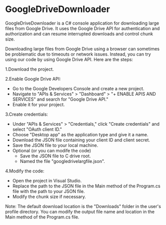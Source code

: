 # GoogleDriveDownloader
GoogleDriveDownloader is a C# console application for downloading large files from Google Drive. It uses the Google Drive API for authentication and authorization and can resume interrupted downloads and control chunk size.

Downloading large files from Google Drive using a browser can sometimes be problematic due to timeouts or network issues. Instead, you can try using our code by using Google Drive API. Here are the steps:

1.Download the project.

2.Enable Google Drive API:

   - Go to the Google Developers Console and create a new project.
   - Navigate to "APIs & Services" > "Dashboard" > "+ ENABLE APIS AND SERVICES" and search for "Google Drive API."
   - Enable it for your project.

3.Create credentials:

   - Under "APIs & Services" > "Credentials," click "Create credentials" and select "OAuth client ID."
   - Choose "Desktop app" as the application type and give it a name.
   - Download the JSON file containing your client ID and client secret.
   - Save the JSON file to your local machine.
   - Optional (or you can modife the code)
       - Save the JSON file to C drive root.
       - Named the file "googledrivelargfile.json".
   
4.Modify the code:

   - Open the project in Visual Studio.
   - Replace the path to the JSON file in the Main method of the Program.cs file with the path to your JSON file.
   - Modify the chunk size if necessary.

Note: The default download location is the "Downloads" folder in the user's profile directory. You can modify the output file name and location in the Main method of the Program.cs file.
